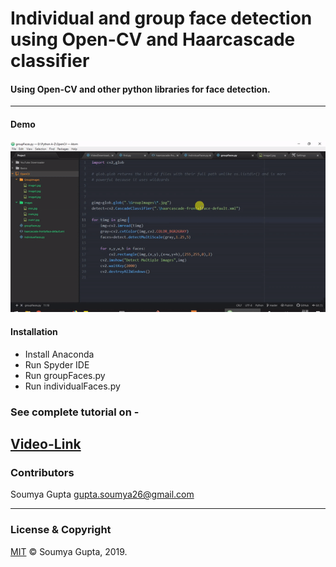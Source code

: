 # Individual and group face detection using Open-CV and Haarcascade classifier

#### Using Open-CV and other python libraries for face detection.
 ---
 
#### Demo
<img src="https://github.com/guptasoumya26/Detect-Faces-in-Individual-and-Group-Images/blob/master/Demo.gif" alt="matrix-1"/>
 
 
#### Installation
* Install Anaconda
* Run Spyder IDE
* Run groupFaces.py
* Run individualFaces.py

### See complete tutorial on - 
[Video-Link](https://github.com/guptasoumya26/Detect-Faces-in-Individual-and-Group-Images/raw/master/Demo.mp4)
 ---
 ### Contributors
 Soumya Gupta <gupta.soumya26@gmail.com>

---
### License & Copyright
[MIT](https://choosealicense.com/licenses/mit/)
© Soumya Gupta, 2019.



